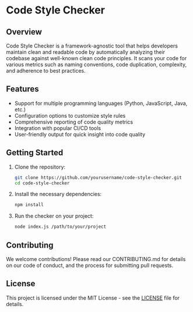 # Code Style Checker

## Overview
Code Style Checker is a framework-agnostic tool that helps developers maintain clean and readable code by automatically analyzing their codebase against well-known clean code principles. It scans your code for various metrics such as naming conventions, code duplication, complexity, and adherence to best practices.

## Features
- Support for multiple programming languages (Python, JavaScript, Java, etc.)
- Configuration options to customize style rules
- Comprehensive reporting of code quality metrics
- Integration with popular CI/CD tools
- User-friendly output for quick insight into code quality

## Getting Started
1. Clone the repository:
   ```bash
   git clone https://github.com/yourusername/code-style-checker.git
   cd code-style-checker
   ```
2. Install the necessary dependencies:
   ```bash
   npm install
   ```
3. Run the checker on your project:
   ```bash
   node index.js /path/to/your/project
   ```

## Contributing
We welcome contributions! Please read our CONTRIBUTING.md for details on our code of conduct, and the process for submitting pull requests.

## License
This project is licensed under the MIT License - see the [LICENSE](LICENSE) file for details.